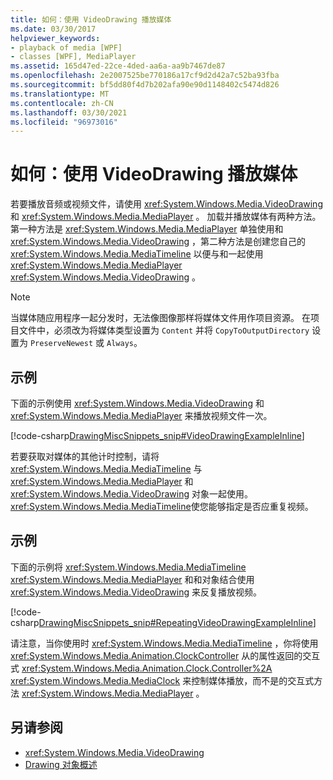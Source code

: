 ```yaml
---
title: 如何：使用 VideoDrawing 播放媒体
ms.date: 03/30/2017
helpviewer_keywords:
- playback of media [WPF]
- classes [WPF], MediaPlayer
ms.assetid: 165d47ed-22ce-4ded-aa6a-aa9b7467de87
ms.openlocfilehash: 2e2007525be770186a17cf9d2d42a7c52ba93fba
ms.sourcegitcommit: bf5dd80f4d7b202afa90e90d1148402c5474d826
ms.translationtype: MT
ms.contentlocale: zh-CN
ms.lasthandoff: 03/30/2021
ms.locfileid: "96973016"
---
```

# <a name="how-to-play-media-using-a-videodrawing"></a>如何：使用 VideoDrawing 播放媒体
若要播放音频或视频文件，请使用 <xref:System.Windows.Media.VideoDrawing> 和 <xref:System.Windows.Media.MediaPlayer> 。 加载并播放媒体有两种方法。 第一种方法是 <xref:System.Windows.Media.MediaPlayer> 单独使用和 <xref:System.Windows.Media.VideoDrawing> ，第二种方法是创建您自己的 <xref:System.Windows.Media.MediaTimeline> 以便与和一起使用 <xref:System.Windows.Media.MediaPlayer> <xref:System.Windows.Media.VideoDrawing> 。  
  
> [!NOTE]
> 当媒体随应用程序一起分发时，无法像图像那样将媒体文件用作项目资源。 在项目文件中，必须改为将媒体类型设置为 `Content` 并将 `CopyToOutputDirectory` 设置为 `PreserveNewest` 或 `Always`。  
  
## <a name="example"></a>示例  
 下面的示例使用 <xref:System.Windows.Media.VideoDrawing> 和 <xref:System.Windows.Media.MediaPlayer> 来播放视频文件一次。  
  
 [!code-csharp[DrawingMiscSnippets_snip#VideoDrawingExampleInline](~/samples/snippets/csharp/VS_Snippets_Wpf/DrawingMiscSnippets_snip/CSharp/VideoDrawingExample.cs#videodrawingexampleinline)]  
  
 若要获取对媒体的其他计时控制，请将 <xref:System.Windows.Media.MediaTimeline> 与 <xref:System.Windows.Media.MediaPlayer> 和 <xref:System.Windows.Media.VideoDrawing> 对象一起使用。 <xref:System.Windows.Media.MediaTimeline>使您能够指定是否应重复视频。  
  
## <a name="example"></a>示例  
 下面的示例将 <xref:System.Windows.Media.MediaTimeline> <xref:System.Windows.Media.MediaPlayer> 和和对象结合使用 <xref:System.Windows.Media.VideoDrawing> 来反复播放视频。  
  
 [!code-csharp[DrawingMiscSnippets_snip#RepeatingVideoDrawingExampleInline](~/samples/snippets/csharp/VS_Snippets_Wpf/DrawingMiscSnippets_snip/CSharp/VideoDrawingExample.cs#repeatingvideodrawingexampleinline)]  
  
 请注意，当你使用时 <xref:System.Windows.Media.MediaTimeline> ，你将使用 <xref:System.Windows.Media.Animation.ClockController> 从的属性返回的交互式 <xref:System.Windows.Media.Animation.Clock.Controller%2A> <xref:System.Windows.Media.MediaClock> 来控制媒体播放，而不是的交互式方法 <xref:System.Windows.Media.MediaPlayer> 。  
  
## <a name="see-also"></a>另请参阅

- <xref:System.Windows.Media.VideoDrawing>
- [Drawing 对象概述](drawing-objects-overview.md)

